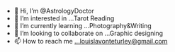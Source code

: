 - 👋 Hi, I’m @AstrologyDoctor
- 👀 I’m interested in ...Tarot Reading
- 🌱 I’m currently learning ...Photography&Writing
- 💞️ I’m looking to collaborate on ...Graphic designing
- 📫 How to reach me ...louislavonteturley@gmail.com

<!---
AstrologyDoctor/AstrologyDoctor is a ✨ special ✨ repository because its `README.md` (this file) appears on your GitHub profile.
You can click the Preview link to take a look at your changes.
--->
